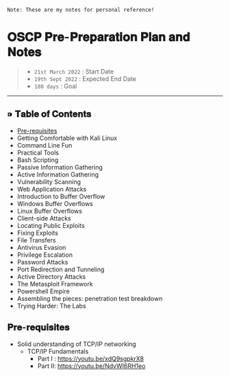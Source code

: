 `Note: These are my notes for personal reference!`

# 𝐎𝐒𝐂𝐏 𝐏𝐫𝐞-𝐏𝐫𝐞𝐩𝐚𝐫𝐚𝐭𝐢𝐨𝐧 𝐏𝐥𝐚𝐧 𝐚𝐧𝐝 𝐍𝐨𝐭𝐞𝐬


> - `21st March 2022` : Start Date
> - `19th Sept 2022` : Expected End Date
> - `180 days` : Goal

---

## ⁍ 𝐓𝐚𝐛𝐥𝐞 𝐨𝐟 𝐂𝐨𝐧𝐭𝐞𝐧𝐭𝐬

- [Pre-requisites](#𝐏𝐫𝐞-𝐫𝐞𝐪𝐮𝐢𝐬𝐢𝐭𝐞𝐬)
- Getting Comfortable with Kali Linux
- Command Line Fun
- Practical Tools
- Bash Scripting
- Passive Information Gathering
- Active Information Gathering
- Vulnerability Scanning
- Web Application Attacks
- Introduction to Buffer Overflow
- Windows Buffer Overflows
- Linux Buffer Overflows
- Client-side Attacks
- Locating Public Exploits
- Fixing Exploits
- File Transfers
- Antivirus Evasion
- Privilege Escalation
- Password Attacks
- Port Redirection and Tunneling
- Active Directory Attacks
- The Metasploit Framework
- Powershell Empire
- Assembling the pieces: penetration test breakdown
- Trying Harder: The Labs

## 𝐏𝐫𝐞-𝐫𝐞𝐪𝐮𝐢𝐬𝐢𝐭𝐞𝐬

- Solid understanding of TCP/IP networking
  - TCP/IP Fundamentals 
    - Part I : https://youtu.be/xdQ9sgpkrX8
    - Part II: https://youtu.be/NdvWI6RH1eo


